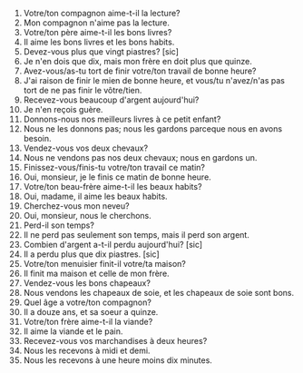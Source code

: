 1. Votre/ton compagnon aime-t-il la lecture?
2. Mon compagnon n'aime pas la lecture.
3. Votre/ton père aime-t-il les bons livres?
4. Il aime les bons livres et les bons habits.
5. Devez-vous plus que vingt piastres? [sic]
6. Je n'en dois que dix, mais mon frère en doit plus que quinze.
7. Avez-vous/as-tu tort de finir votre/ton travail de bonne heure?
8. J'ai raison de finir le mien de bonne heure, et vous/tu n'avez/n'as pas tort
de ne pas finir le vôtre/tien.
9. Recevez-vous beaucoup d'argent aujourd'hui?
10. Je n'en reçois guère.
11. Donnons-nous nos meilleurs livres à ce petit enfant?
12. Nous ne les donnons pas; nous les gardons parceque nous en avons besoin.
13. Vendez-vous vos deux chevaux?
14. Nous ne vendons pas nos deux chevaux; nous en gardons un.
15. Finissez-vous/finis-tu votre/ton travail ce matin?
16. Oui, monsieur, je le finis ce matin de bonne heure.
17. Votre/ton beau-frère aime-t-il les beaux habits?
18. Oui, madame, il aime les beaux habits.
19. Cherchez-vous mon neveu?
20. Oui, monsieur, nous le cherchons.
21. Perd-il son temps?
22. Il ne perd pas seulement son temps, mais il perd son argent.
23. Combien d'argent a-t-il perdu aujourd'hui? [sic]
24. Il a perdu plus que dix piastres. [sic]
25. Votre/ton menuisier finit-il votre/ta maison?
26. Il finit ma maison et celle de mon frère.
27. Vendez-vous les bons chapeaux?
28. Nous vendons les chapeaux de soie, et les chapeaux de soie sont bons.
29. Quel âge a votre/ton compagnon?
30. Il a douze ans, et sa soeur a quinze.
31. Votre/ton frère aime-t-il la viande?
32. Il aime la viande et le pain.
33. Recevez-vous vos marchandises à deux heures?
34. Nous les recevons à midi et demi.
35. Nous les recevons à une heure moins dix minutes.

